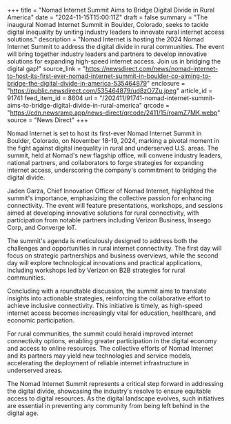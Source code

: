 +++
title = "Nomad Internet Summit Aims to Bridge Digital Divide in Rural America"
date = "2024-11-15T15:00:11Z"
draft = false
summary = "The inaugural Nomad Internet Summit in Boulder, Colorado, seeks to tackle digital inequality by uniting industry leaders to innovate rural internet access solutions."
description = "Nomad Internet is hosting the 2024 Nomad Internet Summit to address the digital divide in rural communities. The event will bring together industry leaders and partners to develop innovative solutions for expanding high-speed internet access. Join us in bridging the digital gap!"
source_link = "https://newsdirect.com/news/nomad-internet-to-host-its-first-ever-nomad-internet-summit-in-boulder-co-aiming-to-bridge-the-digital-divide-in-america-535464879"
enclosure = "https://public.newsdirect.com/535464879/ud8zO7Zu.jpeg"
article_id = 91741
feed_item_id = 8604
url = "/202411/91741-nomad-internet-summit-aims-to-bridge-digital-divide-in-rural-america"
qrcode = "https://cdn.newsramp.app/news-direct/qrcode/2411/15/roamZ7MK.webp"
source = "News Direct"
+++

<p>Nomad Internet is set to host its first-ever Nomad Internet Summit in Boulder, Colorado, on November 18-19, 2024, marking a pivotal moment in the fight against digital inequality in rural and underserved U.S. areas. The summit, held at Nomad's new flagship office, will convene industry leaders, national partners, and collaborators to forge strategies for expanding internet access, underscoring the company's commitment to bridging the digital divide.</p><p>Jaden Garza, Chief Innovation Officer of Nomad Internet, highlighted the summit's importance, emphasizing the collective passion for enhancing connectivity. The event will feature presentations, workshops, and sessions aimed at developing innovative solutions for rural connectivity, with participation from notable partners including Verizon Business, Inseego Corp, and Converge IoT.</p><p>The summit's agenda is meticulously designed to address both the challenges and opportunities in rural internet connectivity. The first day will focus on strategic partnerships and business overviews, while the second day will explore technological innovations and practical applications, including workshops led by Verizon on B2B strategies for rural communities.</p><p>Concluding with a roundtable discussion, the summit aims to translate insights into actionable strategies, reinforcing the collaborative effort to achieve inclusive connectivity. This initiative is timely, as high-speed internet access becomes increasingly vital for education, healthcare, and economic participation.</p><p>For rural communities, the summit could herald improved internet connectivity options, enabling greater participation in the digital economy and access to online resources. The collective efforts of Nomad Internet and its partners may yield new technologies and service models, accelerating the deployment of reliable internet infrastructure in underserved areas.</p><p>The Nomad Internet Summit represents a critical step forward in addressing the digital divide, showcasing the industry's resolve to ensure equitable access to digital resources. As the digital landscape evolves, such initiatives are essential in preventing any community from being left behind in the digital age.</p>